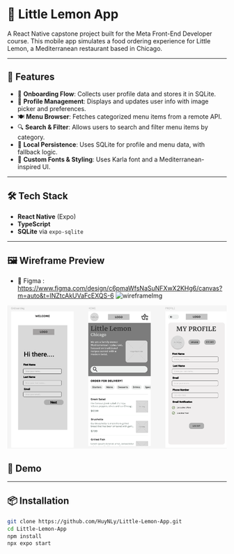 # 🍋 Little Lemon App

A React Native capstone project built for the Meta Front-End Developer course. This mobile app simulates a food ordering experience for Little Lemon, a Mediterranean restaurant based in Chicago.

---

## 🚀 Features

- 🧾 **Onboarding Flow**: Collects user profile data and stores it in SQLite.
- 👤 **Profile Management**: Displays and updates user info with image picker and preferences.
- 🍽️ **Menu Browser**: Fetches categorized menu items from a remote API.
- 🔍 **Search & Filter**: Allows users to search and filter menu items by category.
- 🧠 **Local Persistence**: Uses SQLite for profile and menu data, with fallback logic.
- 🎨 **Custom Fonts & Styling**: Uses Karla font and a Mediterranean-inspired UI.

---

## 🛠️ Tech Stack

- **React Native** (Expo)
- **TypeScript**
- **SQLite** via `expo-sqlite`

  
----
## 🖼️ Wireframe Preview
- 🎨 Figma : https://www.figma.com/design/c6pmaWfsNaSuNFXwX2KHg6/canvas?m=auto&t=INZtcAkUVaFcEXQS-6
  <img width="730" height="692" alt="wireframeImg" src="https://github.com/user-attachments/assets/9346d19d-2513-4026-bd13-a7de02baf7e2" />


![Wireframe](WireFrame.png)

## 🚀 Demo


---

## 📦 Installation

```bash
git clone https://github.com/HuyNLy/Little-Lemon-App.git
cd Little-Lemon-App
npm install
npx expo start
